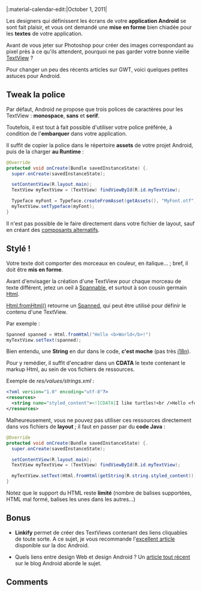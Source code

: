 |:material-calendar-edit:|October 1, 2011|

Les designers qui définissent les écrans de votre **application Android** se sont fait plaisir, et vous ont demandé une **mise en forme** bien chiadée pour les **textes** de votre application.

Avant de vous jeter sur Photoshop pour créer des images correspondant au pixel près à ce qu'ils attendent, pourquoi ne pas garder votre bonne vieille [TextView](http://developer.android.com/reference/android/widget/TextView.html) ?

Pour changer un peu des récents articles sur GWT, voici quelques petites astuces pour Android.

## Tweak la police


Par défaut, Android ne propose que trois polices de caractères pour les TextView : **monospace**, **sans** et **serif**.

Toutefois, il est tout à fait possible d'utiliser votre police préférée, à condition de l'**embarquer** dans votre application.

Il suffit de copier la police dans le répertoire **assets** de votre projet Android, puis de la charger **au Runtime** :

```java
@Override
protected void onCreate(Bundle savedInstanceState) {.
  super.onCreate(savedInstanceState);

  setContentView(R.layout.main);
  TextView myTextView = (TextView) findViewById(R.id.myTextView);

  Typeface myFont = Typeface.createFromAsset(getAssets(), "MyFont.otf");
  myTextView.setTypeface(myFont);
}
```

Il n'est pas possible de le faire directement dans votre fichier de layout, sauf en créant des [composants alternatifs](http://stackoverflow.com/questions/2973270/using-a-custom-typeface-in-android/5185587#5185587).


## Stylé !


Votre texte doit comporter des morceaux en couleur, en italique... ; bref, il doit être **mis en forme**.

Avant d'envisager la création d'une TextView pour chaque morceau de texte différent, jetez un oeil à [Spannable](http://developer.android.com/reference/android/text/Spannable.html), et surtout à son cousin germain [Html](http://developer.android.com/reference/android/text/Html.html).

[Html.fromHtml()](http://developer.android.com/reference/android/text/Html.html#fromHtml%28java.lang.String%29) retourne un [Spanned](http://developer.android.com/reference/android/text/Spanned.html), qui peut être utilisé pour définir le contenu d'une TextView.

Par exemple :
```java
Spanned spanned = Html.fromHtml("Hello <b>World</b>!")
myTextView.setText(spanned);
```

Bien entendu, une **String** en dur dans le code, **c'est moche** (pas très [i18n](http://en.wikipedia.org/wiki/Internationalization_and_localization)).

Pour y remédier, il suffit d'encadrer dans un **CDATA** le texte contenant le markup Html, au sein de vos fichiers de ressources.

Exemple de _res/values/strings.xml_ :
```xml
<?xml version="1.0" encoding="utf-8"?>
<resources>
  <string name="styled_content"><![CDATA[I like turtles!<br />Hello <font color="#99cc33"><b>World</b></font>!]]></string>
</resources>
```

Malheureusement, vous ne pouvez pas utiliser ces ressources directement dans vos fichiers de **layout** ; il faut en passer par du **code Java** :
```java
@Override
protected void onCreate(Bundle savedInstanceState) {.
  super.onCreate(savedInstanceState);

  setContentView(R.layout.main);
  TextView myTextView = (TextView) findViewById(R.id.myTextView);

  myTextView.setText(Html.fromHtml(getString(R.string.styled_content)));
}
```

Notez que le support du HTML reste **limité** (nombre de balises supportées, HTML mal formé, balises les unes dans les autres...)


## Bonus




	
  * **Linkify** permet de créer des TextViews contenant des liens cliquables de toute sorte. A ce sujet, je vous recommande l'[excellent article](http://developer.android.com/resources/articles/wikinotes-linkify.html) disponible sur la doc Android.

	
  * Quels liens entre design Web et design Android ? Un [article tout récent](http://android-developers.blogspot.com/2011/09/thinking-like-web-designer.html) sur le blog Android aborde le sujet.

## Comments



